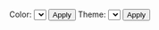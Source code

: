 <div id="world">
  Color: <select id="color_select"></select>
  <button id="color_button">Apply</button>
  Theme: <select id="theme_select"></select>
  <button id="theme_button">Apply</button>
</div>

<style>
#world {
  width: 720px;
  height: 600px;
  float: left;
}
div.tooltip {						
    padding: 5px;		
    background: lightsteelblue;	
    border: 10px;		
    border-radius: 8px;				
}
</style>

<script>

// visibility, display none?


import d3 from "src/external/d3.v5.js"
import {GroupingAction} from "https://lively-kernel.org/lively4/BP2019RH1/prototypes/display-exploration/actions.js"
import { AVFParser } from "https://lively-kernel.org/voices/parsing-data/avf-parser.js"
import setup from "../../setup.js"

let root = this

setup(this).then(() => {
  var width = 720
  var height = 600

  var pointWidth = 3

  var polyCanvas = d3.select(lively.query(root, "#world"))
    .append("canvas")
    .attr("width", width)
    .attr("height", height)
    .style("display","none")

  var individualCanvas = d3.select(lively.query(root, "#world"))
    .append("canvas")
    .attr("width", width)
    .attr("height", height)
    .style("display","none")

  var dotCanvas = d3.select(lively.query(root, "#world"))
    .append("canvas")
    .attr("width", width)
    .attr("height", height)
    .on("mousemove", mousemove)
    .on("click", clicked)

  dotCanvas.append('rect')

  var tooltip = d3.select(lively.query(root, '#world'))
    .append("div")
    .attr("class", "tooltip")
    .style("visibility", "hidden")

  var individualTooltip = d3.select(lively.query(root, '#world'))
    .append("div")
    .attr("class", "tooltip")
    .style("background", "lightgreen")
    .style("visibility", "hidden")

  var projection = d3.geoEquirectangular()
    .center([45,5])
    .scale(1500)
    .translate([width / 2, height / 2])

  var path = d3.geoPath().projection(projection)
  var polyContext = polyCanvas.node().getContext("2d")
  var dotContext = dotCanvas.node().getContext("2d")
  var individualContext = individualCanvas.node().getContext("2d")

  var avfData
  var features
  var featureToAVF = {"Gabiley" : "gebiley", "Galkaacyo" : "gaalkacyo", "Bulo Burti" : "bulo burto", "Laasqoray" : "lasqooray", "El Waq" : "ceel waaq", "Wanle Weyne" : "wanla weyn", "NC" : "NC", "NA" : "NA", "STOP" : "STOP", "CE" : "CE", "NR" : "NR"}
  var colorToDistrict = {}
  var individualsGroupedByDistrict
  var colorToIndividualIndex = {}
  var selectedIndividual = null
  var missingDataKeys = ["NC", "NA", "STOP", "CE", "question", "showtime_question", "NR", "greeting", "push_back"]
  var colorAttributes = ["default", "age", "district", "gender", "themes"]
  var colorSelect = lively.query(root, "#color_select")
  var themeAttributes
  var themeSelect = lively.query(root, "#theme_select");

  d3.json(bp2019url + "/src/geodata/simplified-somalia.geojson").then(async districts => {
    var features = districts.features
    var j = 1
    missingDataKeys.forEach(key => {
      features.push({"type" : "Feature", "properties" : {"DISTRICT" : key}, "geometry" : {"type" : "MultiPolygon", "coordinates" : 
        [[[[40,-3+j],
        [40,-4.5+j],
        [33,-4.5+j],
        [33,-3+j],
        [40,-3+j]]]]}})
        j += 2
    })

    var i=features.length
    while(i--){
      var r = parseInt((i + 1) / 256)
      var g = (i + 1) % 256
      colorToDistrict["rgb(" + r + "," + g + ",0)"] = features[i]
      drawPolygon( features[i], polyContext, "rgb(" + r + "," + g + ",0)")
      drawPolygon( features[i], dotContext, "#FFFFFF")
    }

    var imageData = polyContext.getImageData(0,0,width,height) 
    avfData = await AVFParser.loadCompressedIndividualsWithKeysFromFile("OCHA")
    themeAttributes = Object.getOwnPropertyNames(avfData[0].themes)
    var action = new GroupingAction()
    action.setAttribute("district")
    individualsGroupedByDistrict = action.runOn(avfData)

    for (const district in individualsGroupedByDistrict) {
      for (const individual in individualsGroupedByDistrict[district]) {
        if (individualsGroupedByDistrict[district][individual]) {
          initializeIndividual(individualsGroupedByDistrict[district][individual], district, individual)
        }
      }
    }
    var missingGroups = {}
    Object.keys(individualsGroupedByDistrict).forEach(key => {
      missingGroups[key] = 1
    })
    var missingFeatureMatches = []

    i=features.length
    while(i--){
      var districtName = getDistrictLookupName(features[i].properties.DISTRICT)
      var individualsInDistrict = individualsGroupedByDistrict[districtName]
      if (!individualsInDistrict) {
        missingFeatureMatches.push(districtName)
        continue
      }

      var population = individualsInDistrict.length
      delete missingGroups[districtName]
      if ( !population ) {
        continue
      }

      var bounds = path.bounds(features[i])
      var x0 = bounds[0][0]
      var y0 = bounds[0][1]
      var w = bounds[1][0] - x0
      var h = bounds[1][1] - y0
      var hits = 0
      var limit = population*10
      var x
      var y
      var r = parseInt((i + 1) / 256)
      var g = (i + 1) % 256

      while( hits < population){
        x = parseInt(x0 + Math.random()*w)
        y = parseInt(y0 + Math.random()*h)

        if (testPixelColor(imageData,x,y,width,r,g) ){
          var currentColor = {"r" : 0, "g" : 0, "b" : 204, "a" : 255}
          var defaultColor = Object.assign({}, currentColor)
          individualsInDistrict[hits].drawing.defaultColor = defaultColor
          var uniqueColor = individualsInDistrict[hits].drawing.uniqueColor
          individualsInDistrict[hits].drawing.currentColor = currentColor

          individualsInDistrict[hits].drawing.position = {"x" : x, "y" : y}
          drawPixel(individualContext, x, y, uniqueColor.r, uniqueColor.g, uniqueColor.b, uniqueColor.a)
          hits++
        }
      }
    }
    drawCanvasWithColorSelector("currentColors")

    console.log("Missing Feature Matches:", missingFeatureMatches)
    console.log("Missing AVF Groups:", missingGroups)

    colorAttributes.forEach((attribute) => {
      colorSelect.options[colorSelect.options.length] = new Option(attribute)
    })

    lively.query(root, "#color_button").addEventListener("click", () => {
      var attribute = colorSelect.options[colorSelect.selectedIndex].value
      // if (attribute == "themes") add new button 
      setColorByAttribute(attribute)
    })

    themeAttributes.forEach((attribute) => {
      themeSelect.options[themeSelect.options.length] = new Option(attribute)
    })

    lively.query(root, "#theme_button").addEventListener("click", () => {
      setColorByThemeAttribute(themeSelect.options[themeSelect.selectedIndex].value)
    })
  })
})

function setColorByThemeAttribute(attribute) {
    avfData.forEach((individual) => {
          if (individual.themes[attribute] == '1') {
            individual.drawing.defaultColor = {"r" : 255, "g" : 0, "b" : 0, "a" : 255}
            individual.drawing.currentColor = individual.drawing.defaultColor
            
          } else {
            individual.drawing.defaultColor = {"r" : 0, "g" : 200, "b" : 255, "a" : 0.25}
            individual.drawing.currentColor = individual.drawing.defaultColor
          }
    })
    drawCanvasWithColorSelector("currentColors")
}

function setColorByAttribute(attribute) {
    var domain = getValuesOfAttribute(attribute)
    var colors = []
    domain.forEach(() => {
      colors.push(getUniqueColor(colors))
    })
    
    var domainColorMap = {}
    for (var i = 0; i < domain.length; i++) {
      domainColorMap[domain[i]] = colors[i] 
    }
    
    avfData.forEach((individual) => {
      if (attribute == "themes") {
        var counter = 0
        for (var i = 0; i < domain.length; i++) {
          if (individual.themes[domain[i]] == '1') {
            individual.drawing.defaultColor = domainColorMap[domain[i]] 
            individual.drawing.currentColor = individual.drawing.defaultColor
            counter++
            } 
        }
        if (counter == 0){
          individual.drawing.defaultColor = {"r" : 0, "g" : 0, "b" : 255, "a" : 255}
          individual.drawing.currentColor = individual.drawing.defaultColor
        }
      } else {
        individual.drawing.defaultColor = domainColorMap[individual[attribute]]
        individual.drawing.currentColor = individual.drawing.defaultColor
      }
    })
    drawCanvasWithColorSelector("currentColors")
}

function getValuesOfAttribute(attribute) {
    var attributeValues = {}
    avfData.forEach(individual => {
      attributeValues[individual[attribute]] = true
    })
    if (attribute == "themes") {
      return themeAttributes
    }
    return Object.keys(attributeValues)
  }

function drawCanvasWithColorSelector(colorSelector) {
  dotContext.save()
  dotContext.clearRect(0, 0, width, height)
  for(const district in individualsGroupedByDistrict) {
    for(const individual in individualsGroupedByDistrict[district]) {
      const drawingInformation = individualsGroupedByDistrict[district][individual].drawing
      var fillColor = getFillColor(colorSelector, drawingInformation)
      dotContext.fillStyle = "rgba(" + fillColor.r + "," + fillColor.g + "," + fillColor.b + "," + fillColor.a + ")" 
      dotContext.fillRect(
        drawingInformation.position.x,
        drawingInformation.position.y, 
        pointWidth, 
        pointWidth
      )
    }
  }
  dotContext.restore()
}

function getFillColor(colorSelector, drawingInformation) {
  if (colorSelector === "currentColors") {
    return drawingInformation.currentColor
  } else if (colorSelector === "uniqueColor") {
    return drawingInformation.uniqueColor
  } else {
    return "grey"
  }
}

function highlightSelectedIndividual(individual) {
  individual.drawing.currentColor = {"r" : 255, "g" : 0, "b" : 0, "a" : 255}
  drawCanvasWithColorSelector("currentColors")
}

function unhighlightSelectedIndividual() {
  var defaultColor = Object.assign({}, selectedIndividual.drawing.defaultColor)
  selectedIndividual.drawing.currentColor = defaultColor
  drawCanvasWithColorSelector("currentColors")
}

function getDistrictLookupName(featureDistrictName) {
  var lookupName = featureToAVF[featureDistrictName]
  if (lookupName) {
    return lookupName
  } else {
    lookupName = featureDistrictName.toLowerCase()
    return lookupName
  }
}

function testPixelColor(imageData,x,y,w,r,g){
	var index = (x + y * w) * 4
	return imageData.data[index] == r && imageData.data[index + 1] == g
}

function drawPolygon(feature, context, fill){
  var coordinates = feature.geometry.coordinates
  context.fillStyle = fill
  context.strokeStyle = "grey"
  context.beginPath()

  coordinates.forEach( function(rings) {
    rings.forEach( function(ring) {
      ring.forEach( function(coord, i) {
        var projected = projection( coord );
        if (i == 0) {
          context.moveTo(projected[0], projected[1])
        } else {
          context.lineTo(projected[0], projected[1])
          context.stroke()
        }
      })
    })
  })
  
  context.closePath()
  context.fill()
}

function drawPixel (context, x, y, r, g, b, a) {
	context.fillStyle = "rgba("+ r +","+ g +","+ b +","+ a +")"
	context.fillRect( x, y, pointWidth, pointWidth)
  
  /*context.moveTo(x, y);
  context.arc(x, y, 2.5, 0, 2 * Math.PI);
  context.fill()
  */
}

function mousemove () {
  var mouseX = d3.event.layerX
	var mouseY = d3.event.layerY
  var color = polyContext.getImageData(mouseX, mouseY, 1, 1).data
  var colorKey = 'rgb(' + color[0] + ',' + color[1] + ',' + color[2] + ')'
	var districtData = colorToDistrict[colorKey]
  
  if (districtData) {
    var districtName = getDistrictLookupName(districtData.properties.DISTRICT)
    var individualsInDistrict = individualsGroupedByDistrict[districtName]
    var amount = 0
    if (individualsInDistrict) {
      amount = individualsInDistrict.length
    }
    tooltip
      .style("visibility", "visible")
      .html("Region: " + districtData.properties.REGION + "<br/>" + "District: " + districtData.properties.DISTRICT + "<br>" + "Individuals: " + amount)

  } else {
    tooltip
      .style("visibility", "hidden")
  }
}

function clicked () {
  var mouseX = d3.event.layerX
	var mouseY = d3.event.layerY
  var color = individualContext.getImageData(mouseX, mouseY, 1, 1).data
  var colorKey = 'r' + color[0] + 'g' + color[1] + 'b' + color[2] 
  var individualLookup = colorToIndividualIndex[colorKey]
  
  if (selectedIndividual) {
    unhighlightSelectedIndividual()
  }
  
  if (individualLookup) {
    var individualsIndex = colorToIndividualIndex[colorKey].index
    var districtName = colorToIndividualIndex[colorKey].districtName
    selectedIndividual = individualsGroupedByDistrict[districtName][individualsIndex]
    highlightSelectedIndividual(selectedIndividual)
    
    var individualThemes = []
    for (var i = 0; i < themeAttributes.length; i++) {
      if (selectedIndividual.themes[themeAttributes[i]]== '1') {
        individualThemes.push(themeAttributes[i])
      } 
    }
    
    individualTooltip
        .style("visibility", "visible")
        .html("<b> Selected individual </b>" + "<br/>" +  
            "<b> age: </b>" + selectedIndividual.age + "<br/>" +  
            "<b> gender: </b>" + selectedIndividual.gender + "<br/>" + 
            "<b> district: </b>" + selectedIndividual.district + "<br/>" + 
            "<b> region: </b>" + selectedIndividual.region + "<br/>" + 
            "<b> state: </b>" + selectedIndividual.state + "<br/>" + 
            "<b> zone: </b>" + selectedIndividual.zone + "<br/>" +
            "<b> themes: </b>" + individualThemes.join(', ') + "<br/>" +
            "<b> message s04e02: </b>" + selectedIndividual.rqa_s04e02_raw + "<br/>" + 
            "<b> message s04e01: </b>" + selectedIndividual.rqa_s04e01_raw
            )
  } else {
    if (selectedIndividual) {
      selectedIndividual = null
    }
    individualTooltip
      .style("visibility", "hidden")
  }
}

function getUniqueColor(colors) {
  let color = getRandomColor()
  let colorString = "r" + color.r + "g" + color.g + "b" + color.b
  while (colors[colorString]) {
    color = getRandomColor()
    colorString = "r" + color.r + "g" + color.g + "b" + color.b
  }
  return color
}

function getRndInteger(min, max) {
  return Math.floor(Math.random() * (max - min) ) + min
}

function getRandomColor() {
  return {"r": getRndInteger(1, 254), "g" : getRndInteger(1, 254), "b" : getRndInteger(1, 254), "a" : 255}
}

function initializeIndividual(individual, districtName, index) {
  individual.drawing = {}
  individual.drawing.uniqueColor = getUniqueColor(colorToIndividualIndex)  
  let color = individual.drawing.uniqueColor
  let colorString = "r" + color.r + "g" + color.g + "b" + color.b
  colorToIndividualIndex[colorString] = {"districtName": districtName, "index": index} 
}

</script>
